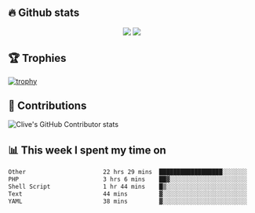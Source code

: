 ## &#128293; Github stats

<!-- GitHub Readme Streak Stats - https://github.com/DenverCoder1/github-readme-streak-stats -->
<p align="center">

<picture>
  <source 
    srcset="https://github-readme-stats.vercel.app/api?username=clivewalkden&count_private=true&show_icons=true&theme=darcula"
    media="(prefers-color-scheme: dark)"
  />
  <source
    srcset="https://github-readme-stats.vercel.app/api?username=clivewalkden&count_private=true&show_icons=true&theme=calm"
    media="(prefers-color-scheme: light), (prefers-color-scheme: no-preference)"
  />
  <img src="https://github-readme-stats.vercel.app/api?username=clivewalkden&count_private=true&show_icons=true&theme=darcula" />
</picture>

<a href="https://git.io/streak-stats" target="_blank">
  <img src="http://github-readme-streak-stats.herokuapp.com?user=clivewalkden&theme=darcula&date_format=j%20M%5B%20Y%5D" />
</a>

</p>

## &#127942; Trophies
[![trophy](https://github-profile-trophy.vercel.app/?username=clivewalkden&theme=onedark)](https://github.com/clivewalkden/github-profile-trophy)

## &#129309; Contributions
![Clive's GitHub Contributor stats](https://github-contributor-stats.vercel.app/api?username=clivewalkden)

## &#128202; This week I spent my time on
<!--START_SECTION:waka-->

```txt
Other                      22 hrs 29 mins  ██████████████████░░░░░░░   72.50 %
PHP                        3 hrs 6 mins    ██▓░░░░░░░░░░░░░░░░░░░░░░   10.02 %
Shell Script               1 hr 44 mins    █▒░░░░░░░░░░░░░░░░░░░░░░░   05.60 %
Text                       44 mins         ▓░░░░░░░░░░░░░░░░░░░░░░░░   02.41 %
YAML                       38 mins         ▓░░░░░░░░░░░░░░░░░░░░░░░░   02.07 %
```

<!--END_SECTION:waka-->
